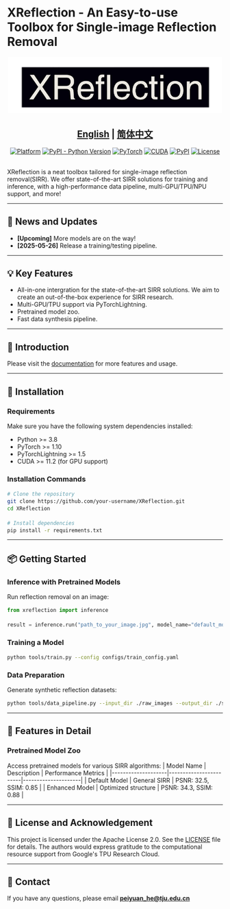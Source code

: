 # XReflection - An Easy-to-use Toolbox for Single-image Reflection Removal


<div align="center"><img src="./docs/logo/xreflection_logo3.png" alt="XReflection Logo"/></div>

## <div align="center"><b><a href="README.md">English</a> | <a href="README_CN.md">简体中文</a></b></div>



<div align="center">
  <a href="https://img.shields.io/badge/platform-Linux%7CWindows%7CmacOS-blue"><img src="https://img.shields.io/badge/platform-Linux%7CWindows%7CmacOS-blue" alt="Platform" /></a>
  <a href="https://img.shields.io/pypi/pyversions/mmcv"><img src="https://img.shields.io/pypi/pyversions/mmcv" alt="PyPI - Python Version" /></a>
  <a href="https://pytorch.org/get-started/previous-versions/"><img src="https://img.shields.io/badge/pytorch-1.8~2.0-orange" alt="PyTorch" /></a>
  <a href="https://developer.nvidia.com/cuda-downloads"><img src="https://img.shields.io/badge/cuda-10.1~11.8-green" alt="CUDA" /></a>
  <a href="https://img.shields.io/pypi/v/mmcv"><img src="https://img.shields.io/pypi/v/mmcv" alt="PyPI" /></a>
  <a href="https://img.shields.io/github/license/open-mmlab/mmcv.svg"><img src="https://img.shields.io/github/license/open-mmlab/mmcv.svg" alt="License" /></a>
</div>

<br>

XReflection is a neat toolbox tailored for single-image reflection removal(SIRR). We offer state-of-the-art SIRR solutions for training and inference, with a high-performance data pipeline, multi-GPU/TPU/NPU support, and more!


---
## 📰 News and Updates

- **[Upcoming]** More models are on the way!
- **[2025-05-26]** Release a training/testing pipeline. 

---
## 💡 Key Features

+ All-in-one intergration for the state-of-the-art SIRR solutions. We aim to create an out-of-the-box experience for SIRR research.
+ Multi-GPU/TPU support via PyTorchLightning. 
+ Pretrained model zoo.
+ Fast data synthesis pipeline.
---
## 📝 Introduction

Please visit the [documentation](https://xreflection.readthedocs.io/en/latest/) for more features and usage.


---

## 🚀 Installation

### Requirements
Make sure you have the following system dependencies installed:
- Python >= 3.8
- PyTorch >= 1.10
- PyTorchLightning >= 1.5
- CUDA >= 11.2 (for GPU support)

### Installation Commands
```bash
# Clone the repository
git clone https://github.com/your-username/XReflection.git
cd XReflection

# Install dependencies
pip install -r requirements.txt
```

---

## 📦 Getting Started

### Inference with Pretrained Models
Run reflection removal on an image:
```python
from xreflection import inference

result = inference.run("path_to_your_image.jpg", model_name="default_model")
```

### Training a Model
```bash
python tools/train.py --config configs/train_config.yaml
```

### Data Preparation
Generate synthetic reflection datasets:
```bash
python tools/data_pipeline.py --input_dir ./raw_images --output_dir ./synthetic_data
```

---

## 🌟 Features in Detail

### Pretrained Model Zoo
Access pretrained models for various SIRR algorithms:
| Model Name         | Description            | Performance Metrics |
|--------------------|------------------------|---------------------|
| Default Model      | General SIRR           | PSNR: 32.5, SSIM: 0.85 |
| Enhanced Model     | Optimized structure    | PSNR: 34.3, SSIM: 0.88 |


<!-- ---

## 📄 Citation

If you find XReflection useful in your research or work, please consider citing:
```bibtex
@misc{xreflection2024,
  title={XReflection: A Toolbox for Single-image Reflection Removal},
  author={Your Name},
  year={2024},
  howpublished={\url{https://github.com/your-username/XReflection}}
}
``` -->

---
## 🙏 License and Acknowledgement

This project is licensed under the Apache License 2.0. See the [LICENSE](LICENSE.md) file for details.
The authors would express gratitude to the computational resource support from Google's TPU Research Cloud.


---

## 📧 Contact

If you have any questions, please email **peiyuan_he@tju.edu.cn**




